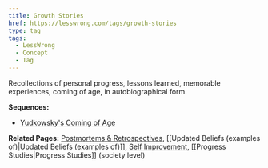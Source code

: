 ```yaml
---
title: Growth Stories
href: https://lesswrong.com/tags/growth-stories
type: tag
tags:
  - LessWrong
  - Concept
  - Tag
---
```


Recollections of personal progress, lessons learned, memorable experiences, coming of age, in autobiographical form.

**Sequences:** 

*   [Yudkowsky's Coming of Age](https://www.lesswrong.com/s/SXurf2mWFw8LX2mkG)

**Related Pages:** [Postmortems & Retrospectives](https://www.lesswrong.com/tag/postmortems-and-retrospectives), [[Updated Beliefs (examples of)|Updated Beliefs (examples of)]], [Self Improvement](https://www.lesswrong.com/tag/self-improvement), [[Progress Studies|Progress Studies]] (society level)